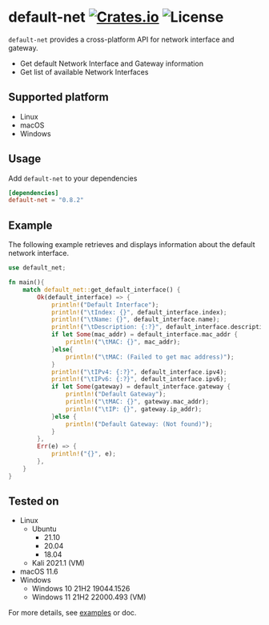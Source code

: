 [crates-badge]: https://img.shields.io/crates/v/default-net.svg
[crates-url]: https://crates.io/crates/default-net
[license-badge]: https://img.shields.io/crates/l/default-net.svg
[examples-url]: https://github.com/shellrow/default-net/tree/main/examples
# default-net [![Crates.io][crates-badge]][crates-url] ![License][license-badge]
  
`default-net` provides a cross-platform API for network interface and gateway.

- Get default Network Interface and Gateway information
- Get list of available Network Interfaces

## Supported platform
- Linux
- macOS
- Windows

## Usage
Add `default-net` to your dependencies  
```toml:Cargo.toml
[dependencies]
default-net = "0.8.2"
```

## Example 
The following example retrieves and displays information about the default network interface.
```rust
use default_net;

fn main(){
    match default_net::get_default_interface() {
        Ok(default_interface) => {
            println!("Default Interface");
            println!("\tIndex: {}", default_interface.index);
            println!("\tName: {}", default_interface.name);
            println!("\tDescription: {:?}", default_interface.description);
            if let Some(mac_addr) = default_interface.mac_addr {
                println!("\tMAC: {}", mac_addr);
            }else{
                println!("\tMAC: (Failed to get mac address)");
            }
            println!("\tIPv4: {:?}", default_interface.ipv4);
            println!("\tIPv6: {:?}", default_interface.ipv6);
            if let Some(gateway) = default_interface.gateway {
                println!("Default Gateway");
                println!("\tMAC: {}", gateway.mac_addr);
                println!("\tIP: {}", gateway.ip_addr);
            }else {
                println!("Default Gateway: (Not found)");
            }
        },
        Err(e) => {
            println!("{}", e);
        },
    }
}
```

## Tested on
- Linux
    - Ubuntu 
      - 21.10 
      - 20.04 
      - 18.04
    - Kali 2021.1 (VM)
- macOS 11.6
- Windows 
  - Windows 10 21H2 19044.1526
  - Windows 11 21H2 22000.493 (VM)

For more details, see [examples][examples-url] or doc.  
